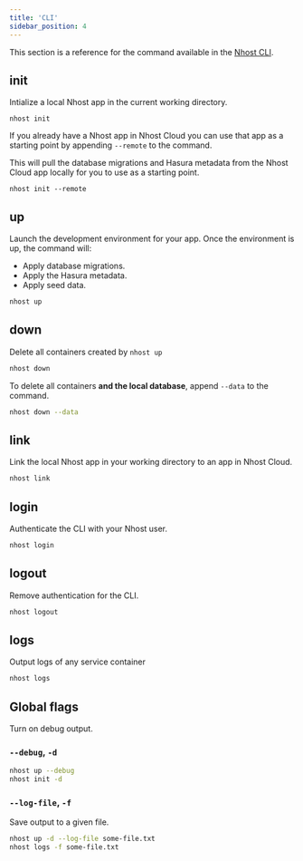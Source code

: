 ```yaml
---
title: 'CLI'
sidebar_position: 4
---
```


This section is a reference for the command available in the [Nhost CLI](/platform/cli).

## init

Intialize a local Nhost app in the current working directory.

```
nhost init
```

If you already have a Nhost app in Nhost Cloud you can use that app as a starting point by appending `--remote` to the command.

This will pull the database migrations and Hasura metadata from the Nhost Cloud app locally for you to use as a starting point.

```
nhost init --remote
```

## up

Launch the development environment for your app. Once the environment is up, the command will:

- Apply database migrations.
- Apply the Hasura metadata.
- Apply seed data.

```bash
nhost up
```

## down

Delete all containers created by `nhost up`

```bash
nhost down
```

To delete all containers **and the local database**, append `--data` to the command.

```bash
nhost down --data
```

## link

Link the local Nhost app in your working directory to an app in Nhost Cloud.

```bash
nhost link
```

## login

Authenticate the CLI with your Nhost user.

```bash
nhost login
```

## logout

Remove authentication for the CLI.

```bash
nhost logout
```

## logs

Output logs of any service container

```bash
nhost logs
```

## Global flags

Turn on debug output.

### `--debug`, `-d`

```bash
nhost up --debug
nhost init -d
```

### `--log-file`, `-f`

Save output to a given file.

```bash
nhost up -d --log-file some-file.txt
nhost logs -f some-file.txt
```
